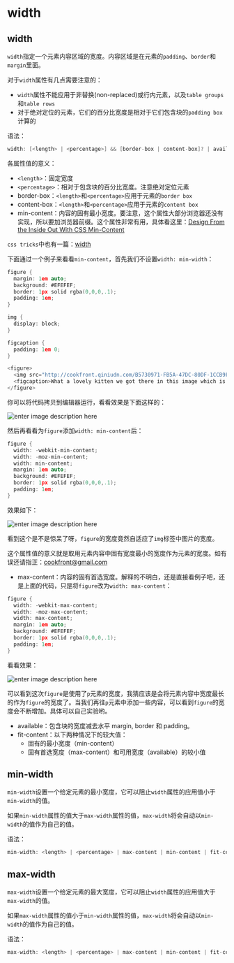 width
=======

## width

`width`指定一个元素内容区域的宽度。内容区域是在元素的`padding`、`border`和`margin`里面。

对于`width`属性有几点需要注意的：

 - `width`属性不能应用于非替换(non-replaced)或行内元素，以及`table groups`和`table rows`
 - 对于绝对定位的元素，它们的百分比宽度是相对于它们包含块的`padding box`计算的

语法：

```c
width: [<length> | <percentage>] && [border-box | content-box]? | available | min-content | max-content | fit-content | auto
```

各属性值的意义：

 - `<length>`：固定宽度
 - `<percentage>`：相对于包含块的百分比宽度。注意绝对定位元素
 - border-box：`<length>`和`<percentage>`应用于元素的`border box`
 - content-box：`<length>`和`<percentage>`应用于元素的`content box`
 - min-content：内容的固有最小宽度。要注意，这个属性大部分浏览器还没有实现，所以要加浏览器前缀。这个属性非常有用，具体看这里：[Design From the Inside Out With CSS Min-Content](http://demosthenes.info/blog/662/Design-From-the-Inside-Out-With-CSS-MinContent)
 
 `css tricks`中也有一篇：[width](http://css-tricks.com/almanac/properties/w/width/)

下面通过一个例子来看看`min-content`，首先我们不设置`width: min-width`：

```c
figure {
  margin: 1em auto;
  background: #EFEFEF;
  border: 1px solid rgba(0,0,0,.1);
  padding: 1em;
}

img {
  display: block;
}

figcaption {
  padding: 1em 0;
}

<figure>
  <img src="http://cookfront.qiniudn.com/B5730971-FB5A-47DC-80DF-1CCB9F7A8181.png" alt="" />
  <figcaption>What a lovely kitten we got there in this image which is encapsulted in a figure element. How dear, look how long this caption is!</figcaption>
</figure>
```

你可以将代码拷贝到编辑器运行，看看效果是下面这样的：

![enter image description here](http://cookfront.qiniudn.com/7386A0E9-CA22-4EC1-ADB1-4F308270DC13.png)

然后再看看为`figure`添加`width: min-content`后：

```c
figure {
  width: -webkit-min-content;
  width: -moz-min-content;
  width: min-content;
  margin: 1em auto;
  background: #EFEFEF;
  border: 1px solid rgba(0,0,0,.1);
  padding: 1em;
}
```

效果如下：

![enter image description here](http://cookfront.qiniudn.com/F7B01591-61D4-457D-9446-D24E0FE0AFBE.png)


看到这个是不是惊呆了呀，`figure`的宽度竟然自适应了`img`标签中图片的宽度。

这个属性值的意义就是取用元素内容中固有宽度最小的宽度作为元素的宽度。如有误还请指正：cookfront@gmail.com

 - max-content：内容的固有首选宽度。解释的不明白，还是直接看例子吧，还是上面的代码，只是将`figure`改为`width: max-content`：

```c
figure {
  width: -webkit-max-content;
  width: -moz-max-content;
  width: max-content;
  margin: 1em auto;
  background: #EFEFEF;
  border: 1px solid rgba(0,0,0,.1);
  padding: 1em;
}
```

看看效果：

![enter image description here](http://cookfront.qiniudn.com/8F5ECB84-0AFB-4968-B086-1632C0954EBE.png)

可以看到这次`figure`是使用了`p`元素的宽度，我猜应该是会将元素内容中宽度最长的作为`figure`的宽度了。当我们再往`p`元素中添加一些内容，可以看到`figure`的宽度会不断增加。具体可以自己实验哟。

 - available：包含块的宽度减去水平 margin, border 和 padding。
 - fit-content：以下两种情况下的较大值：
	 - 固有的最小宽度（min-content）
	 - 固有首选宽度（max-content）和可用宽度（available）的较小值

## min-width

`min-width`设置一个给定元素的最小宽度，它可以阻止`width`属性的应用值小于`min-width`的值。

如果`min-width`属性的值大于`max-width`属性的值，`max-width`将会自动以`min-width`的值作为自己的值。

语法：

```c
min-width: <length> | <percentage> | max-content | min-content | fit-content | fill-available
```

## max-width

`max-width`设置一个给定元素的最大宽度，它可以阻止`width`属性的应用值大于`max-width`的值。

如果`max-width`属性的值小于`min-width`属性的值，`max-width`将会自动以`min-width`的值作为自己的值。

语法：

```c
max-width: <length> | <percentage> | max-content | min-content | fit-content | fill-available
```



